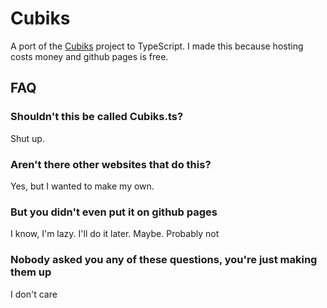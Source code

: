 # Cubiks

A port of the [Cubiks](https://github.com/jonot-cyber/cubiks) project to TypeScript. I made this because hosting costs money and github pages is free.

## FAQ

### Shouldn't this be called Cubiks.ts?
Shut up.

### Aren't there other websites that do this?
Yes, but I wanted to make my own.

### But you didn't even put it on github pages
I know, I'm lazy. I'll do it later. Maybe. Probably not

### Nobody asked you any of these questions, you're just making them up
I don't care